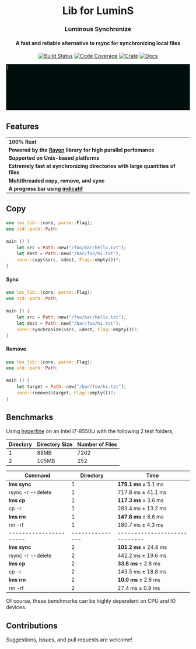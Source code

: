 <h1 align="center">Lib for LuminS</h1>
<h3 align="center">Luminous Synchronize</h3>
<h4 align="center">A fast and reliable alternative to rsync for synchronizing local files</h4>

<p align="center">
  <a href="https://travis-ci.org/wchang22/LuminS"><img src="https://travis-ci.org/wchang22/LuminS.svg?branch=master" alt="Build Status" /></a>
  <a href="https://codecov.io/gh/wchang22/LuminS"><img src="https://codecov.io/gh/wchang22/LuminS/branch/master/graph/badge.svg" alt="Code Coverage" /></a>
  <a href="https://crates.io/crates/lms"><img src="http://meritbadge.herokuapp.com/lms" alt="Crate" /></a>
  <a href="https://docs.rs/lms"><img src="https://docs.rs/lms/badge.svg" alt="Docs" /></a>
</p>
<p align="center">
  <img src="examples/lumins.gif" alt="Demo"    
</p>

## Features

<table>
    <tr><td><b>100% Rust</b></td></tr>
    <tr><td><b>Powered by the <a href="https://github.com/rayon-rs/rayon">Rayon</a> library for high parallel perfomance</b></td></tr>
    <tr><td><b>Supported on Unix-based platforms</b></td></tr>
    <tr><td><b>Extremely fast at synchronizing directories with large quantities of files</b></td></tr>
    <tr><td><b>Multithreaded copy, remove, and sync</b></td></tr>
    <tr><td><b>A progress bar using <a href="https://github.com/mitsuhiko/indicatif">indicatif</a></b></td></tr>
</table>


## Copy

```rust
use lms_lib::{core, parse::Flag};
use std::path::Path;

main () {
	let src = Path::new("/foo/bar/hello.txt");
	let dest = Path::new("/bar/foo/hi.txt");
	core::copy(&src, &dest, Flag::empty())?;
}
```
#### Sync

```rust
use lms_lib::{core, parse::Flag};
use std::path::Path;

main () {
	let src = Path::new("/foo/bar/hello.txt");
	let dest = Path::new("/bar/foo/hi.txt");
	core::synchronize(&src, &dest, Flag::empty())?;
}
```

#### Remove

```rust
use lms_lib::{core, parse::Flag};
use std::path::Path;

main () {
	let target = Path::new("/bar/foo/hi.txt");
	core::remove(&target, Flag::empty())?;
}
```

## Benchmarks

Using [hyperfine](https://github.com/sharkdp/hyperfine) on an Intel i7-8550U with the following 2 test folders,

| Directory | Directory Size | Number of Files |
| --------- | -------------- | --------------- |
| 1         | 88MB           | 7262            |
| 2         | 105MB          | 252             |

| Command                | Directory       | Time                          |
| ---------------------- | --------------- | ----------------------------- |
| **lms sync**           | 1               | **179.1 ms** ± 5.1 ms         |
| rsync -r --delete      | 1               | 717.8 ms ± 41.1 ms            |
| **lms cp**             | 1               | **117.3 ms** ± 3.6 ms         |
| cp -r                  | 1               | 283.4 ms ± 13.2 ms            |
| **lms rm**             | 1               | **147.6 ms** ± 8.6 ms         |
| rm -rf                 | 1               | 180.7 ms ± 4.3 ms             |
| ---------------------- | --------------- | ----------------------------- |
| **lms sync**           | 2               | **101.2 ms** ± 24.8 ms        |
| rsync -r --delete      | 2               | 442.2 ms ± 19.6 ms            |
| **lms cp**             | 2               | **33.8 ms** ± 2.8 ms          |
| cp -r                  | 2               | 143.5 ms ± 18.8 ms            |
| **lms rm**             | 2               | **10.0 ms** ± 2.8 ms          |
| rm -rf                 | 2               | 27.4 ms ± 0.8 ms              |

Of course, these benchmarks can be highly dependent on CPU and IO devices.

## Contributions

Suggestions, issues, and pull requests are welcome!
